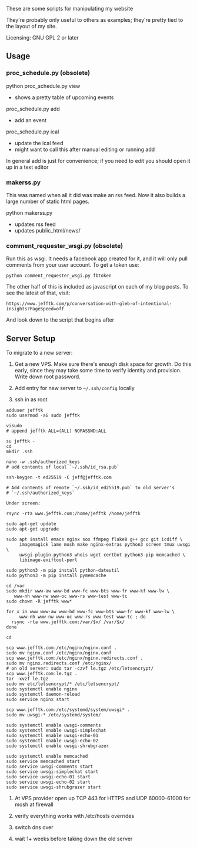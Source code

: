 These are some scripts for manipulating my website

They're probably only useful to others as examples; they're pretty
tied to the layout of my site.

Licensing: GNU GPL 2 or later

## Usage

### proc_schedule.py (obsolete)

python proc_schedule.py view
 - shows a pretty table of upcoming events

proc_schedule.py add
 - add an event

proc_schedule.py ical
 - update the ical feed
 - might want to call this after manual editing or running add

In general add is just for convenience; if you need to edit you should
open it up in a text editor

### makerss.py

This was named when all it did was make an rss feed.  Now it also
builds a large number of static html pages.

python makerss.py
 - updates rss feed
 - updates public_html/news/

### comment_requester_wsgi.py (obsolete)

Run this as wsgi.  It needs a facebook app created for it, and it will
only pull comments from your user account.  To get a token use:

    python comment_requester_wsgi.py fbtoken

The other half of this is included as javascript on each of my blog
posts.  To see the latest of that, visit:

    https://www.jefftk.com/p/conversation-with-gleb-of-intentional-insights?PageSpeed=off

And look down to the script that begins after <div id="comments">

## Server Setup

To migrate to a new server:

1. Get a new VPS.  Make sure there's enough disk space for growth.  Do
   this early, since they may take some time to verify identity and
   provision. Write down root password.

1. Add entry for new server to `~/.ssh/config` locally

1. ssh in as root

```
adduser jefftk
sudo usermod -aG sudo jefftk

visudo
# append jefftk ALL=(ALL) NOPASSWD:ALL

su jefftk -
cd
mkdir .ssh

nano -w .ssh/authorized_keys
# add contents of local `~/.ssh/id_rsa.pub`

ssh-keygen -t ed25519 -C jeff@jefftk.com

# Add contents of remote `~/.ssh/id_ed25519.pub` to old server's
# `~/.ssh/authorized_keys`

Under screen:

rsync -rta www.jefftk.com:/home/jefftk /home/jefftk

sudo apt-get update
sudo apt-get upgrade

sudo apt install emacs nginx sox ffmpeg flake8 g++ gcc git icdiff \
     imagemagick lame mosh make nginx-extras python3 screen tmux uwsgi \
     uwsgi-plugin-python3 whois wget certbot python3-pip memcached \
     libimage-exiftool-perl

sudo python3 -m pip install python-dateutil
sudo python3 -m pip install pymemcache

cd /var
sudo mkdir www-aw www-bd www-fc www-bts www-fr www-kf www-lw \
   www-nh www-nw www-oc www-rs www-test www-tc
sudo chown -R jefftk www*

for x in www www-aw www-bd www-fc www-bts www-fr www-kf www-lw \
     www-nh www-nw www-oc www-rs www-test www-tc ; do
  rsync -rta www.jefftk.com:/var/$x/ /var/$x/
done

cd

scp www.jefftk.com:/etc/nginx/nginx.conf .
sudo mv nginx.conf /etc/nginx/nginx.conf
scp www.jefftk.com:/etc/nginx/nginx.redirects.conf .
sudo mv nginx.redirects.conf /etc/nginx/
# on old server: sudo tar -czvf le.tgz /etc/letsencrypt/
scp www.jefftk.com:le.tgz .
tar -xvzf le.tgz
sudo mv etc/letsencrypt/* /etc/letsencrypt/
sudo systemctl enable nginx
sudo systemctl daemon-reload
sudo service nginx start

scp www.jefftk.com:/etc/systemd/system/uwsgi* .
sudo mv uwsgi-* /etc/systemd/system/

sudo systemctl enable uwsgi-comments
sudo systemctl enable uwsgi-simplechat
sudo systemctl enable uwsgi-echo-01
sudo systemctl enable uwsgi-echo-02
sudo systemctl enable uwsgi-shrubgrazer

sudo systemctl enable memcached
sudo service memcached start
sudo service uwsgi-comments start
sudo service uwsgi-simplechat start
sudo service uwsgi-echo-01 start
sudo service uwsgi-echo-02 start
sudo service uwsgi-shrubgrazer start
```

1. At VPS provider open up TCP 443 for HTTPS and UDP 60000-61000 for
   mosh at firewall

1. verify everything works with /etc/hosts overrides

1. switch dns over

1. wait 1+ weeks before taking down the old server



